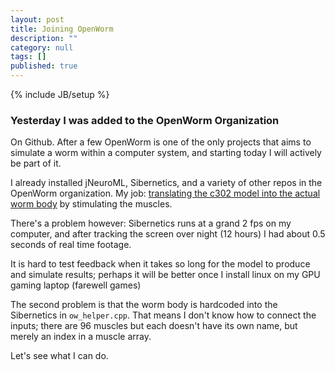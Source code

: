 ```yaml
---
layout: post
title: Joining OpenWorm
description: ""
category: null
tags: []
published: true
---
```


{% include JB/setup %}

### Yesterday I was added to the OpenWorm Organization

On Github. After a few 
OpenWorm is one of the only projects that aims to simulate a worm within a computer system, and starting today I will actively be part of it.

I already installed jNeuroML, Sibernetics, and a variety of other repos in the OpenWorm organization. My job: [translating the c302 model into the actual worm body](https://github.com/openworm/OpenWorm/issues/177) by stimulating the muscles.

There's a problem however: Sibernetics runs at a grand 2 fps on my computer, and after tracking the screen over night (12 hours) I had about 0.5 seconds of real time footage.

It is hard to test feedback when it takes so long for the model to produce and simulate results; perhaps it will be better once I install linux on my GPU gaming laptop (farewell games)

The second problem is that the worm body is hardcoded into the Sibernetics in `ow_helper.cpp`. That means I don't know how to connect the inputs; there are 96 muscles but each doesn't have its own name, but merely an index in a muscle array.

Let's see what I can do.
